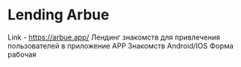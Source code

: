 # Lending Arbue

Link - https://arbue.app/
Лендинг знакомств для привлечения пользователей в приложение APP Знакомств Android/IOS
Форма рабочая
